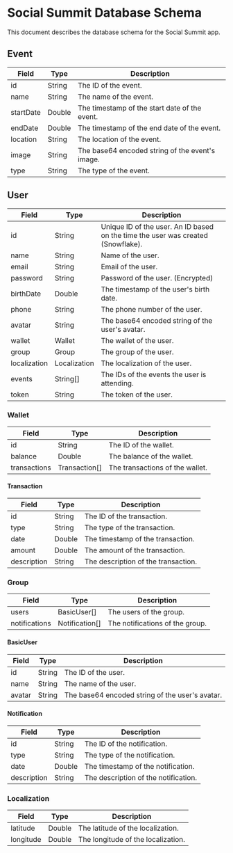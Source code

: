 # Social Summit Database Schema

This document describes the database schema for the Social Summit app.

## Event

| Field     | Type   | Description                                     |
| --------- | ------ | ----------------------------------------------- |
| id        | String | The ID of the event.                            |
| name      | String | The name of the event.                          |
| startDate | Double | The timestamp of the start date of the event.   |
| endDate   | Double | The timestamp of the end date of the event.     |
| location  | String | The location of the event.                      |
| image     | String | The base64 encoded string of the event's image. |
| type      | String | The type of the event.                          |

## User

| Field        | Type         | Description                                                                      |
| ------------ | ------------ | -------------------------------------------------------------------------------- |
| id           | String       | Unique ID of the user. An ID based on the time the user was created (Snowflake). |
| name         | String       | Name of the user.                                                                |
| email        | String       | Email of the user.                                                               |
| password     | String       | Password of the user. (Encrypted)                                                |
| birthDate    | Double       | The timestamp of the user's birth date.                                          |
| phone        | String       | The phone number of the user.                                                    |
| avatar       | String       | The base64 encoded string of the user's avatar.                                  |
| wallet       | Wallet       | The wallet of the user.                                                          |
| group        | Group        | The group of the user.                                                           |
| localization | Localization | The localization of the user.                                                    |
| events       | String[]     | The IDs of the events the user is attending.                                     |
| token        | String       | The token of the user.                                                           |

### Wallet

| Field        | Type          | Description                     |
| ------------ | ------------- | ------------------------------- |
| id           | String        | The ID of the wallet.           |
| balance      | Double        | The balance of the wallet.      |
| transactions | Transaction[] | The transactions of the wallet. |

#### Transaction

| Field       | Type   | Description                         |
| ----------- | ------ | ----------------------------------- |
| id          | String | The ID of the transaction.          |
| type        | String | The type of the transaction.        |
| date        | Double | The timestamp of the transaction.   |
| amount      | Double | The amount of the transaction.      |
| description | String | The description of the transaction. |

### Group

| Field         | Type           | Description                     |
| ------------- | -------------- | ------------------------------- |
| users         | BasicUser[]    | The users of the group.         |
| notifications | Notification[] | The notifications of the group. |

#### BasicUser

| Field  | Type   | Description                                     |
| ------ | ------ | ----------------------------------------------- |
| id     | String | The ID of the user.                             |
| name   | String | The name of the user.                           |
| avatar | String | The base64 encoded string of the user's avatar. |

#### Notification

| Field       | Type   | Description                          |
| ----------- | ------ | ------------------------------------ |
| id          | String | The ID of the notification.          |
| type        | String | The type of the notification.        |
| date        | Double | The timestamp of the notification.   |
| description | String | The description of the notification. |

### Localization

| Field     | Type   | Description                        |
| --------- | ------ | ---------------------------------  |
| latitude  | Double | The latitude of the localization.  |
| longitude | Double | The longitude of the localization. |